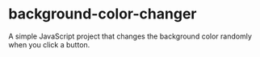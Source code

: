 # background-color-changer
A simple JavaScript project that changes the background color randomly when you click a button.
